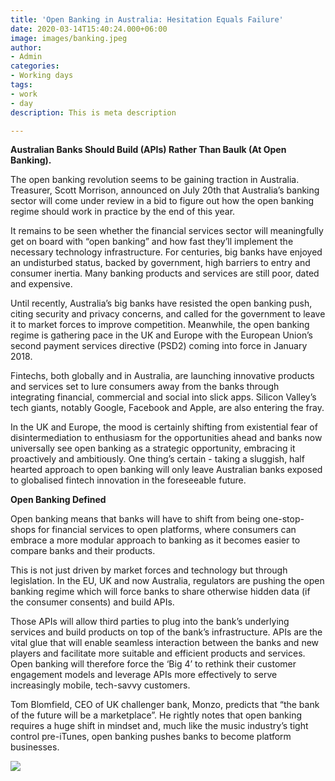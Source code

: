```yaml
---
title: 'Open Banking in Australia: Hesitation Equals Failure'
date: 2020-03-14T15:40:24.000+06:00
image: images/banking.jpeg
author:
- Admin
categories:
- Working days
tags:
- work
- day
description: This is meta description

---
```

**Australian Banks Should Build (APIs) Rather Than Baulk (At Open Banking).**

The open banking revolution seems to be gaining traction in Australia. Treasurer, Scott Morrison, announced on July 20th that Australia’s banking sector will come under review in a bid to figure out how the open banking regime should work in practice by the end of this year.

It remains to be seen whether the financial services sector will meaningfully get on board with “open banking” and how fast they’ll implement the necessary technology infrastructure. For centuries, big banks have enjoyed an undisturbed status, backed by government, high barriers to entry and consumer inertia. Many banking products and services are still poor, dated and expensive.

Until recently, Australia’s big banks have resisted the open banking push, citing security and privacy concerns, and called for the government to leave it to market forces to improve competition. Meanwhile, the open banking regime is gathering pace in the UK and Europe with the European Union’s second payment services directive (PSD2) coming into force in January 2018.

Fintechs, both globally and in Australia, are launching innovative products and services set to lure consumers away from the banks through integrating financial, commercial and social into slick apps. Silicon Valley’s tech giants, notably Google, Facebook and Apple, are also entering the fray.

In the UK and Europe, the mood is certainly shifting from existential fear of disintermediation to enthusiasm for the opportunities ahead and banks now universally see open banking as a strategic opportunity, embracing it proactively and ambitiously. One thing’s certain - taking a sluggish, half hearted approach to open banking will only leave Australian banks exposed to globalised fintech innovation in the foreseeable future.

  
**Open Banking Defined**

Open banking means that banks will have to shift from being one-stop-shops for financial services to open platforms, where consumers can embrace a more modular approach to banking as it becomes easier to compare banks and their products.

This is not just driven by market forces and technology but through legislation. In the EU, UK and now Australia, regulators are pushing the open banking regime which will force banks to share otherwise hidden data (if the consumer consents) and build APIs.

Those APIs will allow third parties to plug into the bank’s underlying services and build products on top of the bank’s infrastructure. APIs are the vital glue that will enable seamless interaction between the banks and new players and facilitate more suitable and efficient products and services. Open banking will therefore force the ‘Big 4’ to rethink their customer engagement models and leverage APIs more effectively to serve increasingly mobile, tech-savvy customers.

Tom Blomfield, CEO of UK challenger bank, Monzo, predicts that “the bank of the future will be a marketplace”. He rightly notes that open banking requires a huge shift in mindset and, much like the music industry’s tight control pre-iTunes, open banking pushes banks to become platform businesses.

![](/images/openbanking_ecosystem.jpeg)